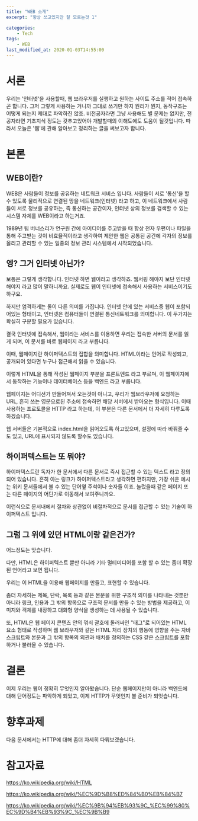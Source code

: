 ```yaml
---
title: "WEB 소개"
excerpt: "항상 쓰고있지만 잘 모르는것 1"

categories:
    - Tech
tags:
    - WEB
last_modified_at: 2020-01-03T14:55:00
---
```

서론
===

우리는 '인터넷'을 사용할때, 웹 브라우저를 실행하고 원하는 사이트 주소를 적어 접속하곤 합니다. 그저 그렇게 사용하는 거니까 그대로 쓰기만 하지 원리가 뭔지, 동작구조는 어떻게 되는지 제대로 파악하진 않죠. 비전공자라면 그냥 사용해도 별 문제는 없지만, 전공자라면 기초지식 정도는 갖추고있어야 개발할때의 이해도에도 도움이 될것입니다. 따라서 오늘은 '웹'에 관해 알아보고 정리하는 글을 써보고자 합니다.


본론
===

## WEB이란?

WEB은 사람들이 정보를 공유하는 네트워크 서비스 입니다.
사람들이 서로 '통신'을 할 수 있도록 물리적으로 연결된 망을 네트워크(인터넷) 라고 하고, 이 네트워크에서 사람들이 서로 정보를 공유하는, 즉 통신하는 공간이자, 인터넷 상의 정보를 검색할 수 있는 시스템 자체를 WEB이라고 하는거죠.

1989년 팀 버너스리가 연구원 간에 아이디어를 주고받을 때 항상 전자 우편이나 파일을 통해 주고받는 것이 비효율적이라고 생각하여 제안한 웹은 공통된 공간에 각자의 정보를 올리고 관리할 수 있는 일종의 정보 관리 시스템에서 시작되었습니다.

## 엥? 그거 인터넷 아닌가?

보통은 그렇게 생각합니다. 인터넷 하면 웹이라고 생각하죠. 웹서핑 해야지 보단 인터넷 해야지 라고 많이 말하니까요. 실제로도 웹이 인터넷에 접속해서 사용하는 서비스이기도 하구요.

하지만 엄격하게는 둘이 다른 의미를 가집니다. 인터넷 안에 있는 서비스중 웹이 포함되어있는 형태이고, 인터넷은 컴퓨터들이 연결된 통신네트워크를 의미합니다. 이 두가지는 확실히 구분할 필요가 있습니다.

결국 인터넷에 접속해서, 웹이라는 서비스를 이용하면 우리는 접속한 서버의 문서를 읽게 되며, 이 문서를 바로 웹페이지 라고 부릅니다.

이때, 웹페이지란 하이퍼텍스트의 집합을 의미합니다. HTML이라는 언어로 작성되고, 공개되어 있다면 누구나 접근해서 읽을 수 있습니다.

이렇게 HTML을 통해 작성된 웹페이지 부분을 프론트엔드 라고 부르며, 이 웹페이지에서 동작하는 기능이나 데이터베이스 등을 백엔드 라고 부릅니다.

웹페이지는 어디선가 만들어져서 오는것이 아니고, 우리가 웹브라우저에 요청하는 URL, 흔히 쓰는 영문으로된 주소에 접속하면 해당 서버에서 받아오는 형식입니다. 이때 사용하는 프로토콜을 HTTP 라고 하는데, 이 부분은 다른 문서에서 더 자세히 다루도록 하겠습니다.

웹 서버들은 기본적으로 index.html을 읽어오도록 하고있으며, 설정에 따라 바꿔줄 수도 있고, URL에 표시되지 않도록 할수도 있습니다.

## 하이퍼텍스트는 또 뭐야?

하이퍼텍스트란 독자가 한 문서에서 다른 문서로 즉시 접근할 수 있는 텍스트 라고 정의되어 있습니다.
흔히 아는 링크가 하이퍼텍스트라고 생각하면 편하지만, 가장 쉬운 예시는 위키 문서들에서 볼 수 있는 단어옆 주석이나 숫자들 이죠.
눌렀을때 같은 페이지 또는 다른 페이지의 어딘가로 이동해서 보여주니까요.

이런식으로 문서내에서 절차와 상관없이 비절차적으로 문서를 접근할 수 있는 기술이 하이퍼텍스트 입니다.

## 그럼 그 위에 있던 HTML이랑 같은건가?

어느정도는 맞습니다.

다만, HTML은 하이퍼텍스트 뿐만 아니라 기타 멀티미디어를 포함 할 수 있는 좀더 확장된 언어라고 보면 됩니다.

우리는 이 HTML을 이용해 웹페이지를 만들고, 표현할 수 있습니다.

좀더 자세히는 제목, 단락, 목록 등과 같은 본문을 위한 구조적 의미를 나타내는 것뿐만 아니라 링크, 인용과 그 밖의 항목으로 구조적 문서를 만들 수 있는 방법을 제공하고, 이미지와 객체를 내장하고 대화형 양식을 생성하는 데 사용될 수 있습니다. 

또, HTML은 웹 페이지 콘텐츠 안의 꺾쇠 괄호에 둘러싸인 "태그"로 되어있는 HTML 요소 형태로 작성하며 웹 브라우저와 같은 HTML 처리 장치의 행동에 영향을 주는 자바스크립트와 본문과 그 밖의 항목의 외관과 배치를 정의하는 CSS 같은 스크립트를 포함하거나 불러올 수 있습니다. 

결론
===

이제 우리는 웹이 정확히 무엇인지 알아봤습니다. 단순 웹페이지만이 아니라 백엔드에 대해 단어정도는 파악하게 되었고, 이제 HTTP가 무엇인지 볼 준비가 되엇습니다.

향후과제
===

다음 문서에서는 HTTP에 대해 좀더 자세히 다뤄보겠습니다.

참고자료
===

https://ko.wikipedia.org/wiki/HTML

https://ko.wikipedia.org/wiki/%EC%9D%B8%ED%84%B0%EB%84%B7

https://ko.wikipedia.org/wiki/%EC%9B%94%EB%93%9C_%EC%99%80%EC%9D%B4%EB%93%9C_%EC%9B%B9